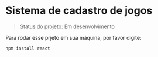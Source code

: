 # Sistema de cadastro de jogos</h1>

> Status do projeto: Em desenvolvimento

Para rodar esse prjeto em sua máquina, por favor digite:

```
npm install react
```
